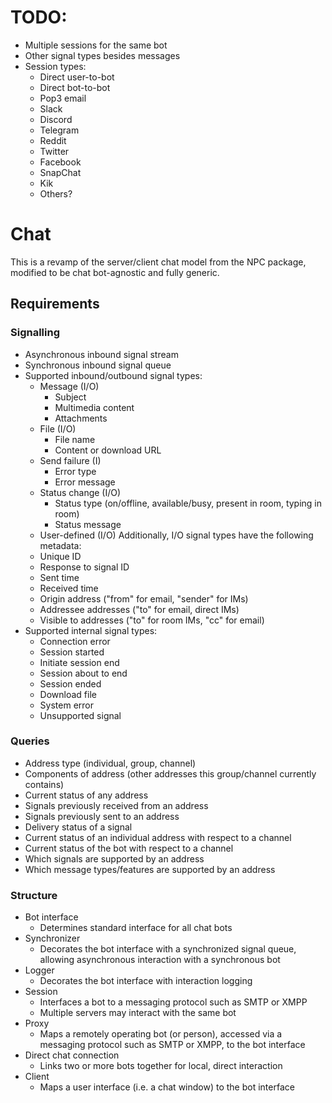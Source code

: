 # TODO:

* Multiple sessions for the same bot
* Other signal types besides messages
* Session types:
    * Direct user-to-bot
    * Direct bot-to-bot
    * Pop3 email
    * Slack
    * Discord
    * Telegram
    * Reddit
    * Twitter
    * Facebook
    * SnapChat
    * Kik
    * Others?


# Chat

This is a revamp of the server/client chat model from the NPC
package, modified to be chat bot-agnostic and fully generic.


## Requirements

### Signalling

* Asynchronous inbound signal stream
* Synchronous inbound signal queue
* Supported inbound/outbound signal types:
    * Message (I/O)
        * Subject
        * Multimedia content
        * Attachments
    * File (I/O)
        * File name
        * Content or download URL
    * Send failure (I)
        * Error type
        * Error message 
    * Status change (I/O)
        * Status type (on/offline, available/busy, present in room, typing in room)
        * Status message
    * User-defined (I/O)
  Additionally, I/O signal types have the following metadata:
    * Unique ID
    * Response to signal ID
    * Sent time
    * Received time
    * Origin address ("from" for email, "sender" for IMs)
    * Addressee addresses ("to" for email, direct IMs)
    * Visible to addresses ("to" for room IMs, "cc" for email)
* Supported internal signal types:
    * Connection error
    * Session started
    * Initiate session end
    * Session about to end
    * Session ended
    * Download file
    * System error
    * Unsupported signal

### Queries

* Address type (individual, group, channel)
* Components of address (other addresses this group/channel currently contains)
* Current status of any address
* Signals previously received from an address
* Signals previously sent to an address
* Delivery status of a signal
* Current status of an individual address with respect to a channel 
* Current status of the bot with respect to a channel
* Which signals are supported by an address
* Which message types/features are supported by an address


### Structure

* Bot interface
    * Determines standard interface for all chat bots    
* Synchronizer
    * Decorates the bot interface with a synchronized signal queue,
      allowing asynchronous interaction with a synchronous bot
* Logger
    * Decorates the bot interface with interaction logging
* Session
    * Interfaces a bot to a messaging protocol such as SMTP or XMPP
    * Multiple servers may interact with the same bot
* Proxy
    * Maps a remotely operating bot (or person), accessed via a messaging 
      protocol such as SMTP or XMPP, to the bot interface
* Direct chat connection
    * Links two or more bots together for local, direct interaction 
* Client
    * Maps a user interface (i.e. a chat window) to the bot interface

